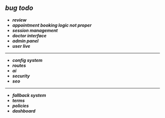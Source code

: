 ## ***bug todo***
- ***review***
- ***appointment booking logic not proper*** 
- ***session management***
- ***doctor interface*** 
- ***admin panel*** 
- ***user live*** 
***
- ***config system*** 
- ***routes***
- ***ai***
- ***security*** 
- ***seo*** 
***
- ***fallback system***
- ***terms*** 
- ***policies*** 
- ***dashboard***
